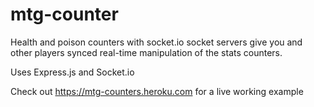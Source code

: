 # mtg-counter
Health and poison counters with socket.io socket servers give you and other players 
synced real-time manipulation of the stats counters.

Uses Express.js and Socket.io

Check out https://mtg-counters.heroku.com for a live working example
